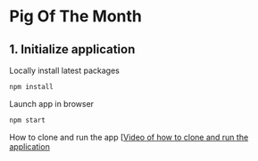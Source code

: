 # Pig Of The Month

## 1. Initialize application

Locally install latest packages
```bash
npm install
```

Launch app in browser
```bash
npm start
``` 

How to clone and run the app
[[Video of how to clone and run the application](https://youtu.be/vkCkMz5MCIE)


